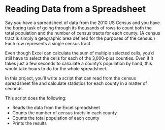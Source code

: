 # Reading Data from a Spreadsheet

Say you have a spreadsheet of data from the 2010 US Census and you have the boring task of going through its thousands of rows to count both the total population and the number of census tracts for each county. (A census tract is simply a geographic area defined for the purposes of the census.) Each row represents a single census tract.

Even though Excel can calculate the sum of multiple selected cells, you’d still have to select the cells for each of the 3,000-plus counties. Even if it takes just a few seconds to calculate a county’s population by hand, this would take hours to do for the whole spreadsheet.

In this project, you’ll write a script that can read from the census spreadsheet file and calculate statistics for each county in a matter of seconds.

This script does the following:
* Reads the data from the Excel spreadsheet
* Counts the number of census tracts in each county
* Counts the total population of each county
* Prints the results
